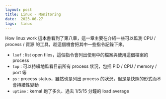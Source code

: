 ```yaml
---
layout: post
title: Linux - Monitoring
date:  2023-06-27
tags:  linux
---
```


How linux work 這本書看到了第八章，這一章主要在介紹一些可以監測 CPU / process / 資源 的工具，趁這個機會把其中一些指令記錄下來。

- `lsof` : list open files，這個指令會列出使用中的檔案與使用這個檔案的 process
- `top` : 可以持續地監看目前所有 process 狀況，包括 PID / CPU / memory / port 等
- `ps` : process status，雖然也是列出 process 的狀況，但是是快照的形式而不會持續性變動
- `uptime` : kernal 跑了多久、過去 1/5/15 分鐘的 load average

